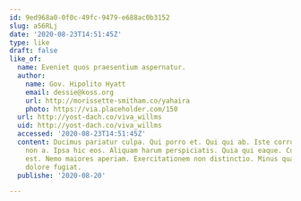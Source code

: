```yaml
---
id: 9ed968a0-0f0c-49fc-9479-e688ac0b3152
slug: a56RLj
date: '2020-08-23T14:51:45Z'
type: like
draft: false
like_of:
  name: Eveniet quos praesentium aspernatur.
  author:
    name: Gov. Hipolito Hyatt
    email: dessie@koss.org
    url: http://morissette-smitham.co/yahaira
    photo: https://via.placeholder.com/150
  url: http://yost-dach.co/viva_willms
  uid: http://yost-dach.co/viva_willms
  accessed: '2020-08-23T14:51:45Z'
  content: Ducimus pariatur culpa. Qui porro et. Qui qui ab. Iste corrupti eum. Dolorum
    non a. Ipsa hic eos. Aliquam harum perspiciatis. Quia qui eaque. Cumque maxime
    est. Nemo maiores aperiam. Exercitationem non distinctio. Minus quas ullam. Sed
    dolore fugiat.
  publishe: '2020-08-20'

---
```



